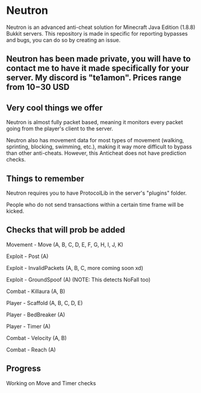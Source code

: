 # Neutron
Neutron is an advanced anti-cheat solution for Minecraft Java Edition (1.8.8) Bukkit servers. This repository is made in specific for reporting bypasses and bugs, you can do so by creating an issue.

## Neutron has been made private, you will have to contact me to have it made specifically for your server. My discord is "te1amon". Prices range from $10-$30 USD

## Very cool things we offer
Neutron is almost fully packet based, meaning it monitors every packet going from the player's client to the server.

Neutron also has movement data for most types of movement (walking, sprinting, blocking, swimming, etc.), making it way more difficult to bypass than other anti-cheats. However, this Anticheat does not have prediction checks.

## Things to remember
Neutron requires you to have ProtocolLib in the server's "plugins" folder.

People who do not send transactions within a certain time frame will be kicked.

## Checks that will prob be added
Movement - Move (A, B, C, D, E, F, G, H, I, J, K)

Exploit - Post (A)

Exploit - InvalidPackets (A, B, C, more coming soon xd)

Exploit - GroundSpoof (A) (NOTE: This detects NoFall too)

Combat - Killaura (A, B)

Player - Scaffold (A, B, C, D, E)

Player - BedBreaker (A)

Player - Timer (A)

Combat - Velocity (A, B) 

Combat - Reach (A)

## Progress
Working on Move and Timer checks